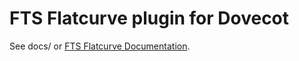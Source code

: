FTS Flatcurve plugin for Dovecot
================================

See docs/ or [FTS Flatcurve Documentation](https://slusarz.github.io/dovecot-fts-flatcurve/).
